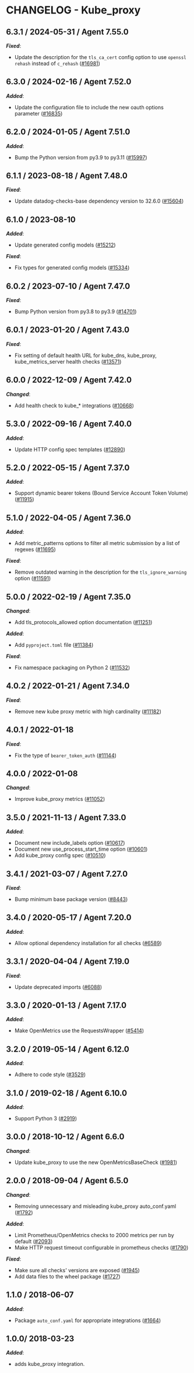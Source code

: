 # CHANGELOG - Kube_proxy

<!-- towncrier release notes start -->

## 6.3.1 / 2024-05-31 / Agent 7.55.0

***Fixed***:

* Update the description for the `tls_ca_cert` config option to use `openssl rehash` instead of `c_rehash` ([#16981](https://github.com/DataDog/integrations-core/pull/16981))

## 6.3.0 / 2024-02-16 / Agent 7.52.0

***Added***:

* Update the configuration file to include the new oauth options parameter ([#16835](https://github.com/DataDog/integrations-core/pull/16835))

## 6.2.0 / 2024-01-05 / Agent 7.51.0

***Added***:

* Bump the Python version from py3.9 to py3.11 ([#15997](https://github.com/DataDog/integrations-core/pull/15997))

## 6.1.1 / 2023-08-18 / Agent 7.48.0

***Fixed***:

* Update datadog-checks-base dependency version to 32.6.0 ([#15604](https://github.com/DataDog/integrations-core/pull/15604))

## 6.1.0 / 2023-08-10

***Added***:

* Update generated config models ([#15212](https://github.com/DataDog/integrations-core/pull/15212))

***Fixed***:

* Fix types for generated config models ([#15334](https://github.com/DataDog/integrations-core/pull/15334))

## 6.0.2 / 2023-07-10 / Agent 7.47.0

***Fixed***:

* Bump Python version from py3.8 to py3.9 ([#14701](https://github.com/DataDog/integrations-core/pull/14701))

## 6.0.1 / 2023-01-20 / Agent 7.43.0

***Fixed***:

* Fix setting of default health URL for kube_dns, kube_proxy, kube_metrics_server health checks ([#13571](https://github.com/DataDog/integrations-core/pull/13571))

## 6.0.0 / 2022-12-09 / Agent 7.42.0

***Changed***:

* Add health check to kube_* integrations ([#10668](https://github.com/DataDog/integrations-core/pull/10668))

## 5.3.0 / 2022-09-16 / Agent 7.40.0

***Added***:

* Update HTTP config spec templates ([#12890](https://github.com/DataDog/integrations-core/pull/12890))

## 5.2.0 / 2022-05-15 / Agent 7.37.0

***Added***:

* Support dynamic bearer tokens (Bound Service Account Token Volume) ([#11915](https://github.com/DataDog/integrations-core/pull/11915))

## 5.1.0 / 2022-04-05 / Agent 7.36.0

***Added***:

* Add metric_patterns options to filter all metric submission by a list of regexes ([#11695](https://github.com/DataDog/integrations-core/pull/11695))

***Fixed***:

* Remove outdated warning in the description for the `tls_ignore_warning` option ([#11591](https://github.com/DataDog/integrations-core/pull/11591))

## 5.0.0 / 2022-02-19 / Agent 7.35.0

***Changed***:

* Add tls_protocols_allowed option documentation ([#11251](https://github.com/DataDog/integrations-core/pull/11251))

***Added***:

* Add `pyproject.toml` file ([#11384](https://github.com/DataDog/integrations-core/pull/11384))

***Fixed***:

* Fix namespace packaging on Python 2 ([#11532](https://github.com/DataDog/integrations-core/pull/11532))

## 4.0.2 / 2022-01-21 / Agent 7.34.0

***Fixed***:

* Remove new kube proxy metric with high cardinality ([#11182](https://github.com/DataDog/integrations-core/pull/11182))

## 4.0.1 / 2022-01-18

***Fixed***:

* Fix the type of `bearer_token_auth` ([#11144](https://github.com/DataDog/integrations-core/pull/11144))

## 4.0.0 / 2022-01-08

***Changed***:

* Improve kube_proxy metrics ([#11052](https://github.com/DataDog/integrations-core/pull/11052))

## 3.5.0 / 2021-11-13 / Agent 7.33.0

***Added***:

* Document new include_labels option ([#10617](https://github.com/DataDog/integrations-core/pull/10617))
* Document new use_process_start_time option ([#10601](https://github.com/DataDog/integrations-core/pull/10601))
* Add kube_proxy config spec ([#10510](https://github.com/DataDog/integrations-core/pull/10510))

## 3.4.1 / 2021-03-07 / Agent 7.27.0

***Fixed***:

* Bump minimum base package version ([#8443](https://github.com/DataDog/integrations-core/pull/8443))

## 3.4.0 / 2020-05-17 / Agent 7.20.0

***Added***:

* Allow optional dependency installation for all checks ([#6589](https://github.com/DataDog/integrations-core/pull/6589))

## 3.3.1 / 2020-04-04 / Agent 7.19.0

***Fixed***:

* Update deprecated imports ([#6088](https://github.com/DataDog/integrations-core/pull/6088))

## 3.3.0 / 2020-01-13 / Agent 7.17.0

***Added***:

* Make OpenMetrics use the RequestsWrapper ([#5414](https://github.com/DataDog/integrations-core/pull/5414))

## 3.2.0 / 2019-05-14 / Agent 6.12.0

***Added***:

* Adhere to code style ([#3529](https://github.com/DataDog/integrations-core/pull/3529))

## 3.1.0 / 2019-02-18 / Agent 6.10.0

***Added***:

* Support Python 3 ([#2919](https://github.com/DataDog/integrations-core/pull/2919))

## 3.0.0 / 2018-10-12 / Agent 6.6.0

***Changed***:

* Update kube_proxy to use the new OpenMetricsBaseCheck ([#1981][1])

## 2.0.0 / 2018-09-04 / Agent 6.5.0

***Changed***:

* Removing unnecessary and misleading kube_proxy auto_conf.yaml ([#1792][5])

***Added***:

* Limit Prometheus/OpenMetrics checks to 2000 metrics per run by default ([#2093][2])
* Make HTTP request timeout configurable in prometheus checks ([#1790][4])

***Fixed***:

* Make sure all checks' versions are exposed ([#1945][3])
* Add data files to the wheel package ([#1727][6])

## 1.1.0 / 2018-06-07

***Added***:

* Package `auto_conf.yaml` for appropriate integrations ([#1664][7])

## 1.0.0/ 2018-03-23

***Added***:

* adds kube_proxy integration.

[1]: https://github.com/DataDog/integrations-core/pull/1981
[2]: https://github.com/DataDog/integrations-core/pull/2093
[3]: https://github.com/DataDog/integrations-core/pull/1945
[4]: https://github.com/DataDog/integrations-core/pull/1790
[5]: https://github.com/DataDog/integrations-core/pull/1792
[6]: https://github.com/DataDog/integrations-core/pull/1727
[7]: https://github.com/DataDog/integrations-core/pull/1664

